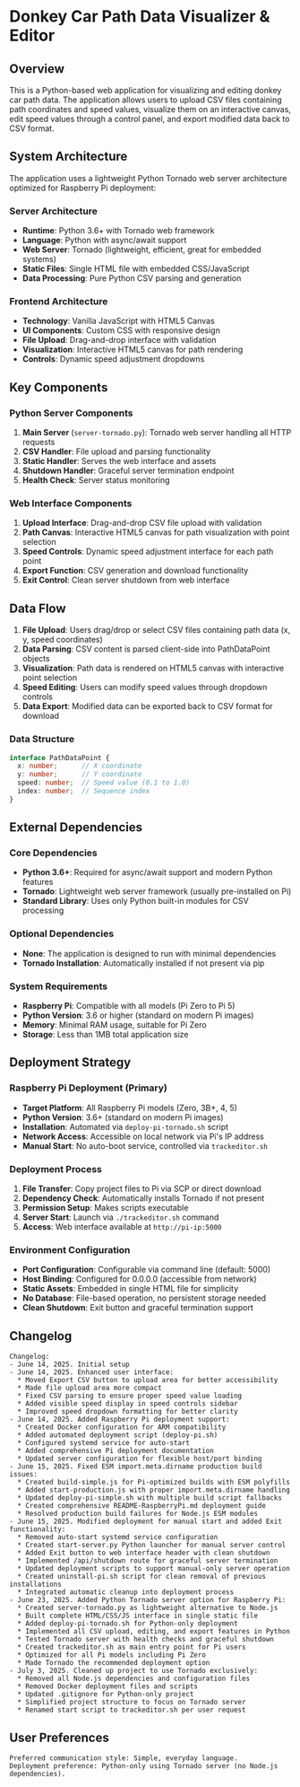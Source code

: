 # Donkey Car Path Data Visualizer & Editor

## Overview

This is a Python-based web application for visualizing and editing donkey car path data. The application allows users to upload CSV files containing path coordinates and speed values, visualize them on an interactive canvas, edit speed values through a control panel, and export modified data back to CSV format.

## System Architecture

The application uses a lightweight Python Tornado web server architecture optimized for Raspberry Pi deployment:

### Server Architecture
- **Runtime**: Python 3.6+ with Tornado web framework
- **Language**: Python with async/await support
- **Web Server**: Tornado (lightweight, efficient, great for embedded systems)
- **Static Files**: Single HTML file with embedded CSS/JavaScript
- **Data Processing**: Pure Python CSV parsing and generation

### Frontend Architecture
- **Technology**: Vanilla JavaScript with HTML5 Canvas
- **UI Components**: Custom CSS with responsive design
- **File Upload**: Drag-and-drop interface with validation
- **Visualization**: Interactive HTML5 canvas for path rendering
- **Controls**: Dynamic speed adjustment dropdowns

## Key Components

### Python Server Components
1. **Main Server** (`server-tornado.py`): Tornado web server handling all HTTP requests
2. **CSV Handler**: File upload and parsing functionality
3. **Static Handler**: Serves the web interface and assets
4. **Shutdown Handler**: Graceful server termination endpoint
5. **Health Check**: Server status monitoring

### Web Interface Components
1. **Upload Interface**: Drag-and-drop CSV file upload with validation
2. **Path Canvas**: Interactive HTML5 canvas for path visualization with point selection
3. **Speed Controls**: Dynamic speed adjustment interface for each path point
4. **Export Function**: CSV generation and download functionality
5. **Exit Control**: Clean server shutdown from web interface

## Data Flow

1. **File Upload**: Users drag/drop or select CSV files containing path data (x, y, speed coordinates)
2. **Data Parsing**: CSV content is parsed client-side into PathDataPoint objects
3. **Visualization**: Path data is rendered on HTML5 canvas with interactive point selection
4. **Speed Editing**: Users can modify speed values through dropdown controls
5. **Data Export**: Modified data can be exported back to CSV format for download

### Data Structure
```typescript
interface PathDataPoint {
  x: number;      // X coordinate
  y: number;      // Y coordinate  
  speed: number;  // Speed value (0.1 to 1.0)
  index: number;  // Sequence index
}
```

## External Dependencies

### Core Dependencies
- **Python 3.6+**: Required for async/await support and modern Python features
- **Tornado**: Lightweight web server framework (usually pre-installed on Pi)
- **Standard Library**: Uses only Python built-in modules for CSV processing

### Optional Dependencies
- **None**: The application is designed to run with minimal dependencies
- **Tornado Installation**: Automatically installed if not present via pip

### System Requirements
- **Raspberry Pi**: Compatible with all models (Pi Zero to Pi 5)
- **Python Version**: 3.6 or higher (standard on modern Pi images)
- **Memory**: Minimal RAM usage, suitable for Pi Zero
- **Storage**: Less than 1MB total application size

## Deployment Strategy

### Raspberry Pi Deployment (Primary)
- **Target Platform**: All Raspberry Pi models (Zero, 3B+, 4, 5)
- **Python Version**: 3.6+ (standard on modern Pi images)
- **Installation**: Automated via `deploy-pi-tornado.sh` script
- **Network Access**: Accessible on local network via Pi's IP address
- **Manual Start**: No auto-boot service, controlled via `trackeditor.sh`

### Deployment Process
1. **File Transfer**: Copy project files to Pi via SCP or direct download
2. **Dependency Check**: Automatically installs Tornado if not present
3. **Permission Setup**: Makes scripts executable
4. **Server Start**: Launch via `./trackeditor.sh` command
5. **Access**: Web interface available at `http://pi-ip:5000`

### Environment Configuration
- **Port Configuration**: Configurable via command line (default: 5000)
- **Host Binding**: Configured for 0.0.0.0 (accessible from network)
- **Static Assets**: Embedded in single HTML file for simplicity
- **No Database**: File-based operation, no persistent storage needed
- **Clean Shutdown**: Exit button and graceful termination support

## Changelog

```
Changelog:
- June 14, 2025. Initial setup
- June 14, 2025. Enhanced user interface:
  * Moved Export CSV button to upload area for better accessibility
  * Made file upload area more compact
  * Fixed CSV parsing to ensure proper speed value loading
  * Added visible speed display in speed controls sidebar
  * Improved speed dropdown formatting for better clarity
- June 14, 2025. Added Raspberry Pi deployment support:
  * Created Docker configuration for ARM compatibility
  * Added automated deployment script (deploy-pi.sh)
  * Configured systemd service for auto-start
  * Added comprehensive Pi deployment documentation
  * Updated server configuration for flexible host/port binding
- June 15, 2025. Fixed ESM import.meta.dirname production build issues:
  * Created build-simple.js for Pi-optimized builds with ESM polyfills
  * Added start-production.js with proper import.meta.dirname handling
  * Updated deploy-pi-simple.sh with multiple build script fallbacks
  * Created comprehensive README-RaspberryPi.md deployment guide
  * Resolved production build failures for Node.js ESM modules
- June 15, 2025. Modified deployment for manual start and added Exit functionality:
  * Removed auto-start systemd service configuration
  * Created start-server.py Python launcher for manual server control
  * Added Exit button to web interface header with clean shutdown
  * Implemented /api/shutdown route for graceful server termination
  * Updated deployment scripts to support manual-only server operation
  * Created uninstall-pi.sh script for clean removal of previous installations
  * Integrated automatic cleanup into deployment process
- June 23, 2025. Added Python Tornado server option for Raspberry Pi:
  * Created server-tornado.py as lightweight alternative to Node.js
  * Built complete HTML/CSS/JS interface in single static file
  * Added deploy-pi-tornado.sh for Python-only deployment
  * Implemented all CSV upload, editing, and export features in Python
  * Tested Tornado server with health checks and graceful shutdown
  * Created trackeditor.sh as main entry point for Pi users
  * Optimized for all Pi models including Pi Zero
  * Made Tornado the recommended deployment option
- July 3, 2025. Cleaned up project to use Tornado exclusively:
  * Removed all Node.js dependencies and configuration files
  * Removed Docker deployment files and scripts
  * Updated .gitignore for Python-only project
  * Simplified project structure to focus on Tornado server
  * Renamed start script to trackeditor.sh per user request
```

## User Preferences

```
Preferred communication style: Simple, everyday language.
Deployment preference: Python-only using Tornado server (no Node.js dependencies).
```